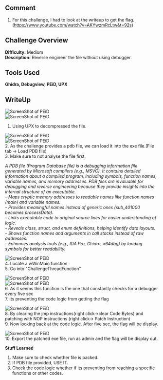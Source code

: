 ## Comment
1. For this challenge, I had to look at the writeup to get the flag.(https://www.youtube.com/watch?v=AKYwzmRcLtw&t=92s)  

## Challenge Overview
**Difficulty:** Medium  
**Description:** Reverse engineer the file without using debugger. 
## Tools Used
**Ghidra, Debugview, PEiD, UPX**  
## WriteUp
![ScreenShot of PEiD](https://imgur.com/LZzDki1.png)  
![ScreenShot of PEiD](https://imgur.com/PD1hwHj.png)
1. Using UPX to decompressed the file.

![ScreenShot of PEiD](https://imgur.com/VjiAqbL.png)  
![ScreenShot of PEiD](https://imgur.com/C2kTApa.png)  
2. As the challenge provides a pdb file, we can load it into the exe file.(File tab -> Load PDB file)   
3. Make sure to not analyse the file first.  

*A PDB file (Program Database file) is a debugging information file generated by Microsoft compilers (e.g., MSVC). It contains detailed information about a compiled program, including symbols, function names, variable names, and memory addresses. PDB files are invaluable for debugging and reverse engineering because they provide insights into the internal structure of an executable.*  
*- Maps cryptic memory addresses to readable names like function names (main) and variable names.*  
*- Provides meaningful names instead of generic ones (sub_401000 becomes processData).*  
*- Links executable code to original source lines for easier understanding of logic.*  
*- Reveals class, struct, and enum definitions, helping identify data layouts.*  
*- Shows function names and arguments in call stacks instead of raw addresses.*  
*- Enhances analysis tools (e.g., IDA Pro, Ghidra, x64dbg) by loading symbols for better readability.*  

![ScreenShot of PEiD](https://imgur.com/3ZVx3dQ.png)  
4. Locate a wWinMain function  
5. Go into "ChallengeThreadFunction"  

![ScreenShot of PEiD](https://imgur.com/JYdZNVS.png)  
![ScreenShot of PEiD](https://imgur.com/a1QeYPD.png)  
6. As it seems this function is the one that constantly checks for a debugger every five sec  
7. Its preventing the code logic from getting the flag  

![ScreenShot of PEiD](https://imgur.com/Cfl6Kf9.png)  
8. By clearing the jmp instructions(right click->clear Code Bytes) and patching with NOP instructions (right click-> Patch Instruction)  
9. Now looking back at the code logic. After five sec, the flag will be display.  

![ScreenShot of PEiD](https://imgur.com/WOaO61e.png)  
10. Export the patched exe file, run as admin and the flag will be display out.  

**Stuff Learned**  
1. Make sure to check whether file is packed.  
2. If PDB file provided, USE IT.  
3. Check the code logic whether if its preventing from reaching a specific functions or other codes.    






